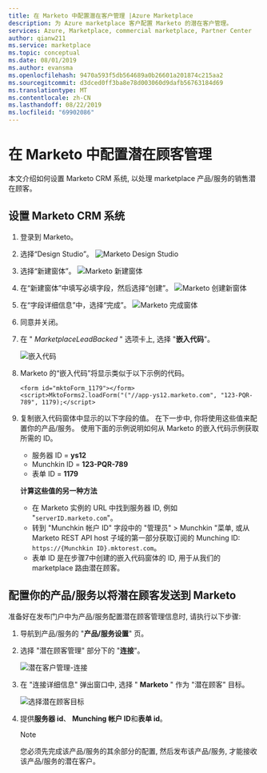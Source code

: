 ```yaml
---
title: 在 Marketo 中配置潜在客户管理 |Azure Marketplace
description: 为 Azure marketplace 客户配置 Marketo 的潜在客户管理。
services: Azure, Marketplace, commercial marketplace, Partner Center
author: qianw211
ms.service: marketplace
ms.topic: conceptual
ms.date: 08/01/2019
ms.author: evansma
ms.openlocfilehash: 9470a593f5db564689a0b26601a201874c215aa2
ms.sourcegitcommit: d3dced0ff3ba8e78d003060d9dafb56763184d69
ms.translationtype: MT
ms.contentlocale: zh-CN
ms.lasthandoff: 08/22/2019
ms.locfileid: "69902086"
---
```

# <a name="configure-lead-management-in-marketo"></a>在 Marketo 中配置潜在顾客管理

本文介绍如何设置 Marketo CRM 系统, 以处理 marketplace 产品/服务的销售潜在顾客。

## <a name="set-up-your-marketo-crm-system"></a>设置 Marketo CRM 系统

1. 登录到 Marketo。
2. 选择“Design Studio”。
    ![Marketo Design Studio](./media/commercial-marketplace-lead-management-instructions-marketo/marketo-1.png)

3.  选择“新建窗体”。
    ![Marketo 新建窗体](./media/commercial-marketplace-lead-management-instructions-marketo/marketo-2.png)

4.  在“新建窗体”中填写必填字段，然后选择“创建”。
    ![Marketo 创建新窗体](./media/commercial-marketplace-lead-management-instructions-marketo/marketo-3.png)

5.  在“字段详细信息”中，选择“完成”。
    ![Marketo 完成窗体](./media/commercial-marketplace-lead-management-instructions-marketo/marketo-4.png)

6.  同意并关闭。

7. 在 " *MarketplaceLeadBacked* " 选项卡上, 选择 "**嵌入代码**"。 

    ![嵌入代码](./media/commercial-marketplace-lead-management-instructions-marketo/marketo-6.png)

8. Marketo 的“嵌入代码”将显示类似于以下示例的代码。

    ```
    <form id="mktoForm_1179"></form>
    <script>MktoForms2.loadForm("("//app-ys12.marketo.com", "123-PQR-789", 1179);</script>
    ```

9. 复制嵌入代码窗体中显示的以下字段的值。 在下一步中, 你将使用这些值来配置你的产品/服务。 使用下面的示例说明如何从 Marketo 的嵌入代码示例获取所需的 ID。

    - 服务器 ID = **ys12**
    - Munchkin ID = **123-PQR-789**
    - 表单 ID = **1179**

    **计算这些值的另一种方法**

    - 在 Marketo 实例的 URL 中找到服务器 ID, 例如 "`serverID.marketo.com`"。
    - 转到 "Munchkin 帐户 ID" 字段中的 "管理员" > Munchkin "菜单, 或从 Marketo REST API host 子域的第一部分获取订阅的 Munching ID: `https://{Munchkin ID}.mktorest.com`。
    - 表单 ID 是在步骤7中创建的嵌入代码窗体的 ID, 用于从我们的 marketplace 路由潜在顾客。

## <a name="configure-your-offer-to-send-leads-to-marketo"></a>配置你的产品/服务以将潜在顾客发送到 Marketo

准备好在发布门户中为产品/服务配置潜在顾客管理信息时, 请执行以下步骤: 

1. 导航到产品/服务的 "**产品/服务设置**" 页。
1. 选择 "潜在顾客管理" 部分下的 "**连接**"。 

    ![潜在客户管理-连接](./media/commercial-marketplace-lead-management-instructions-marketo/lead-management-connect.png)

1. 在 "连接详细信息" 弹出窗口中, 选择 " **Marketo** " 作为 "潜在顾客" 目标。

    ![选择潜在顾客目标](./media/commercial-marketplace-lead-management-instructions-marketo/choose-lead-destination.png)

4. 提供**服务器 id**、 **Munching 帐户 ID**和**表单 id**。

    >[!Note]
    >您必须先完成该产品/服务的其余部分的配置, 然后发布该产品/服务, 才能接收该产品/服务的潜在客户。 


